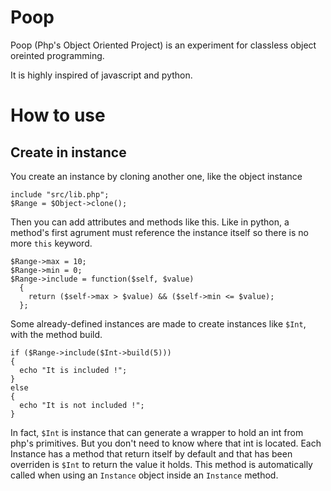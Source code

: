 # Poop
Poop (Php's Object Oriented Project) is an experiment for classless
object oreinted programming.

It is highly inspired of javascript and python.

# How to use
## Create in instance

You create an instance by cloning another one, like the object instance
```
include "src/lib.php";
$Range = $Object->clone();
```

Then you can add attributes and methods like this. Like in python, a method's
first agrument must reference the instance itself so there is no more `this`
keyword.

```
$Range->max = 10;
$Range->min = 0;
$Range->include = function($self, $value)
  {
    return ($self->max > $value) && ($self->min <= $value);
  };
```

Some already-defined instances are made to create instances like `$Int`, with the method build.

```
if ($Range->include($Int->build(5)))
{
  echo "It is included !";
}
else
{
  echo "It is not included !";
}
```
In fact, `$Int` is instance that can generate a wrapper to hold an int from php's
primitives. But you don't need to know where that int is located. Each Instance
has a method that return itself by default and that has been overriden is `$Int`
to return the value it holds. This method is automatically called when using an
`Instance` object inside an `Instance` method.
